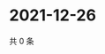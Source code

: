 # 2021-12-26

共 0 条

<!-- BEGIN WEIBO -->
<!-- 最后更新时间 Sun Dec 26 2021 02:00:57 GMT+0800 (China Standard Time) -->

<!-- END WEIBO -->
